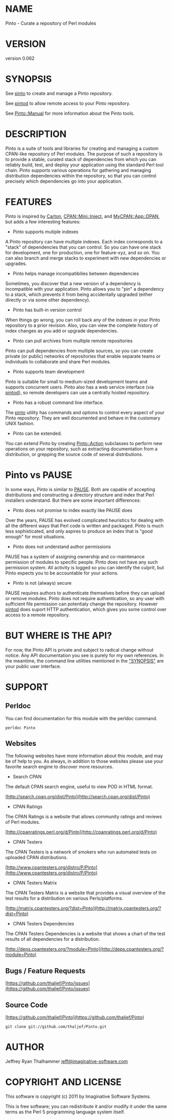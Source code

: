 # NAME

Pinto - Curate a repository of Perl modules

# VERSION

version 0.062

# SYNOPSIS

See [pinto](http://search.cpan.org/perldoc?pinto) to create and manage a Pinto repository.

See [pintod](http://search.cpan.org/perldoc?pintod) to allow remote access to your Pinto repository.

See [Pinto::Manual](http://search.cpan.org/perldoc?Pinto::Manual) for more information about the Pinto tools.

# DESCRIPTION

Pinto is a suite of tools and libraries for creating and managing a
custom CPAN-like repository of Perl modules.  The purpose of such a
repository is to provide a stable, curated stack of dependencies from
which you can reliably build, test, and deploy your application using
the standard Perl tool chain. Pinto supports various operations for
gathering and managing distribution dependencies within the
repository, so that you can control precisely which dependencies go
into your application.

# FEATURES

Pinto is inspired by [Carton](http://search.cpan.org/perldoc?Carton), [CPAN::Mini::Inject](http://search.cpan.org/perldoc?CPAN::Mini::Inject), and
[MyCPAN::App::DPAN](http://search.cpan.org/perldoc?MyCPAN::App::DPAN), but adds a few interesting features:

- Pinto supports mutiple indexes

A Pinto repository can have multiple indexes.  Each index corresponds
to a "stack" of dependencies that you can control.  So you can have
one stack for development, one for production, one for feature-xyz,
and so on.  You can also branch and merge stacks to experiment with
new dependencies or upgrades.

- Pinto helps manage incompatibilies between dependencies

Sometimes, you discover that a new version of a dependency is
incompatible with your application.  Pinto allows you to "pin" a
dependency to a stack, which prevents it from being accidentally
upgraded (either directly or via some other dependency).

- Pinto has built-in version control

When things go wrong, you can roll back any of the indexes in your
Pinto repository to a prior revision.  Also, you can view the complete
history of index changes as you add or upgrade dependencies.

- Pinto can pull archives from multiple remote repositories

Pinto can pull dependencies from multiple sources, so you can create
private (or public) networks of repositories that enable separate
teams or individuals to collaborate and share Perl modules.

- Pinto supports team development

Pinto is suitable for small to medium-sized development teams and
supports concurrent users.  Pinto also has a web service interface
(via [pintod](http://search.cpan.org/perldoc?pintod)), so remote developers can use a centrally hosted
repository.

- Pinto has a robust command line interface.

The [pinto](http://search.cpan.org/perldoc?pinto) utility has commands and options to control every aspect
of your Pinto repository.  They are well documented and behave in the
customary UNIX fashion.

- Pinto can be extended.

You can extend Pinto by creating [Pinto::Action](http://search.cpan.org/perldoc?Pinto::Action) subclasses to
perform new operations on your repository, such as extracting
documentation from a distribution, or grepping the source code of
several distributions.

# Pinto vs PAUSE

In some ways, Pinto is similar to [PAUSE](http://pause.perl.org).
Both are capable of accepting distributions and constructing a
directory structure and index that Perl installers understand.  But
there are some important differences:

- Pinto does not promise to index exactly like PAUSE does

Over the years, PAUSE has evolved complicated heuristics for dealing
with all the different ways that Perl code is written and packaged.
Pinto is much less sophisticated, and only aspires to produce an index
that is "good enough" for most situations.

- Pinto does not understand author permissions

PAUSE has a system of assigning ownership and co-maintenance
permission of modules to specific people.  Pinto does not have any
such permission system.  All activity is logged so you can identify
the culprit, but Pinto expects you to be accountable for your actions.

- Pinto is not (always) secure

PAUSE requires authors to authenticate themselves before they can
upload or remove modules.  Pinto does not require authentication, so
any user with sufficient file permission can potentialy change the
repository.  However [pintod](http://search.cpan.org/perldoc?pintod) does suport HTTP authentication, which
gives you some control over access to a remote repository.

# BUT WHERE IS THE API?

For now, the Pinto API is private and subject to radical change
without notice.  Any API documentation you see is purely for my own
references.  In the meantime, the command line utilities mentioned in
the ["SYNOPSIS"](#SYNOPSIS) are your public user interface.

# SUPPORT

## Perldoc

You can find documentation for this module with the perldoc command.

    perldoc Pinto

## Websites

The following websites have more information about this module, and may be of help to you. As always,
in addition to those websites please use your favorite search engine to discover more resources.

- Search CPAN

The default CPAN search engine, useful to view POD in HTML format.

[http://search.cpan.org/dist/Pinto](http://search.cpan.org/dist/Pinto)

- CPAN Ratings

The CPAN Ratings is a website that allows community ratings and reviews of Perl modules.

[http://cpanratings.perl.org/d/Pinto](http://cpanratings.perl.org/d/Pinto)

- CPAN Testers

The CPAN Testers is a network of smokers who run automated tests on uploaded CPAN distributions.

[http://www.cpantesters.org/distro/P/Pinto](http://www.cpantesters.org/distro/P/Pinto)

- CPAN Testers Matrix

The CPAN Testers Matrix is a website that provides a visual overview of the test results for a distribution on various Perls/platforms.

[http://matrix.cpantesters.org/?dist=Pinto](http://matrix.cpantesters.org/?dist=Pinto)

- CPAN Testers Dependencies

The CPAN Testers Dependencies is a website that shows a chart of the test results of all dependencies for a distribution.

[http://deps.cpantesters.org/?module=Pinto](http://deps.cpantesters.org/?module=Pinto)

## Bugs / Feature Requests

[https://github.com/thaljef/Pinto/issues](https://github.com/thaljef/Pinto/issues)

## Source Code



[https://github.com/thaljef/Pinto](https://github.com/thaljef/Pinto)

    git clone git://github.com/thaljef/Pinto.git

# AUTHOR

Jeffrey Ryan Thalhammer <jeff@imaginative-software.com>

# COPYRIGHT AND LICENSE

This software is copyright (c) 2011 by Imaginative Software Systems.

This is free software; you can redistribute it and/or modify it under
the same terms as the Perl 5 programming language system itself.

